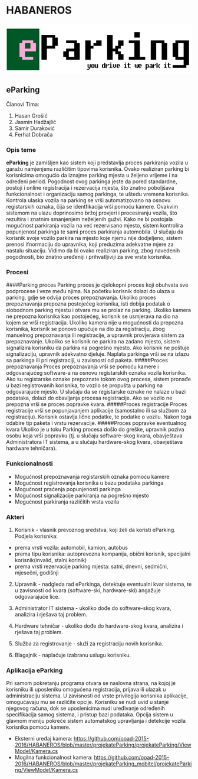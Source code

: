# HABANEROS

![alt tag](https://raw.githubusercontent.com/ooad-2015-2016/HABANEROS/master/projekateParking/projekateParking/Assets/logo.png)

## eParking
Članovi Tima:

1. Hasan Grošić
2. Jasmin Hadžajlić
3. Samir Duraković
4. Ferhat Dobrača

### Opis teme

**eParking** je zamišljen kao sistem koji predstavlja proces parkiranja vozila u garažu namjenjenu različitim tipovima korisnika. 
Ovako realiziran parking bi korisnicima omogućio da iznajme parking mjesta u željeno vrijeme i na određeni period. Pogodnost ovog parkinga jeste da pored standardne, postoji i online registracija i rezervacija mjesta, što znatno poboljšava funkcionalnost i organizaciju samog parkinga, te uštedu vremena korisnika. Kontrola ulaska vozila na parking se vrši automatizovano na osnovu registarskih oznaka, čija se identfikacija vrši pomoću kamere. Ovakvim sistemom na ulazu doprinosimo bržoj provjeri i procesiranju vozila, što rezultira i znatnim smanjenjem neželjenih gužvi. Kako ne bi postojala mogućnost parkiranja vozila na već rezervisano mjesto, sistem kontrolira popunjenost parkinga te sami proces parkiranja automobila. U slučaju da korisnik svoje vozilo parkira na mjesto koje njemu nije dodjeljeno, sistem prenosi ifnormaciju do upravnika, koji preduzima adekvatne mjere za nastalu situaciju. Vidimo da bi ovako realiziran parking, zbog navedenih pogodnosti, bio znatno uređeniji i prihvatljiviji za sve vrste korisnika. 


### Procesi
####Parking proces
Parking proces je cjelokopni proces koji obuhvata sve podprocese i veze među njima. Na početku korisnik dolazi do ulaza u parking, gdje se odvija proces prepoznavanja.
Ukoliko proces prepoznavanja prepozna postojećeg korisnika, isti dobija podatak o slobodnom parking mjestu i otvara mu se prolaz na parking. Ukoliko kamera ne prepozna
korisnika kao postojećeg, korisnik se usmjerava na dio na kojem se vrši registracija. Ukoliko kamera nije u mogućnosti da prepozna korisnika, korisnik se ponovo upućuje
na dio za registraciju, zbog manuelnog prepoznavanja ili registracije, a upravnik provjerava sistem za prepoznavanje. Ukoliko se korisnik ne parkira na zadano mjesto, 
sistem signalizira korisniku da parkira na pogrešno mjesto. Ako korisnik ne poštuje signalizaciju, upravnik adekvatno djeluje. Naplata parkinga vrši se na izlazu sa parkinga
ili pri registraciji, u zavisnosti od paketa.
#####Proces prepoznavanja
Proces prepoznavanja vrši se pomoću kamere i odgovarajućeg software-a na osnovu registarskih oznaka vozila korisnika. Ako su registarske oznake prepoznate tokom ovog procesa,
sistem pronađe u bazi registrovanih korisnika, to vozilo se propušta u parking na odgovarajuće mjesto. U slučaju da se registarske oznake ne nalaze u bazi podataka, dolazi do obavljanja procesa registracije.
Ako se vozilo ne prepozna vrši se proces popravke kvara. 
#####Proces registracije
Proces registracije vrši se popunjavanjem aplikacije (samostalno ili sa službom za registraciju). Korisnik ostavlja lične podatke, te podatke o vozilu. Nakon toga odabire
tip paketa i vrstu rezervacije.
#####Proces popravke eventualnog kvara
Ukoliko je u toku Parking procesa došlo do greške, upravnik poziva osobu koja vrši popravku (tj. u slučaju software-skog kvara, obavještava Administratora IT sistema, a u slučaju
hardware-skog kvara, obavještava hardware tehničara).

### Funkcionalnosti

* Mogućnost prepoznavanja registarskih oznaka pomoću kamere
* Mogućnost registrovanja korisnika u bazu podataka parkinga
* Mogućnost praćenja popunjenosti parkinga
* Mogućnost signalizacije parkiranja na pogrešno mjesto
* Mogućnost parkiranja različitih vrsta vozila

### Akteri

1. Korisnik - vlasnik prevoznog sredstva, koji želi da koristi eParking.
Podjela korisnika:
 * prema vrsti vozila: automobil, kamion, autobus
 * prema tipu korisnika: autoprevozna kompanija, obični korisnik, specijalni korisnik(invalid, stalni korinik)
 * prema vrsti rezervacije parking mjesta: satni, dnevni, sedmični, mjesečni, godišnji

2. Upravnik - nadgleda rad eParkinga, detektuje eventualni kvar sistema, te u zavisnosti od kvara (software-ski, hardware-ski) angažuje odgovarajuće lice.

3. Administrator IT sistema - ukoliko dođe do software-skog kvara, analizira i rješava taj problem.

4. Hardware tehničar - ukoliko dođe do hardware-skog kvara, analizira i rješava taj problem.

5. Služba za registrovanje - služi za registraciju novih korisnika.

6. Blagajnik - naplaćuje izabranu uslugu korisniku.

### Aplikacija eParking

Pri samom pokretanju programa otvara se naslovna strana, na kojoj je korisniku ili uposleniku omogućena registracija, prijava ili ulazak u administraciju sistema. U zavisnosti od vrste privilegija korisnika aplikacije, omogućavaju mu se različite opcije. Korisniku se nudi uvid u stanje njegovog računa, dok se uposlenicima nudi uređivanje određenih specifikacija samog sistema, i pristup bazi podataka. Opcija sistem u glavnom meniju pokreće sistem automatskog upravljanja i detekcije vozila korisnika pomoću kamere.

* Eksterni uređaj kamera: https://github.com/ooad-2015-2016/HABANEROS/blob/master/projekateParking/projekateParking/ViewModel/Kamera.cs
* Mogilna funkcionalnost kamera: https://github.com/ooad-2015-2016/HABANEROS/blob/master/projekateParking_mobitel/projekateParking/ViewModel/Kamera.cs
